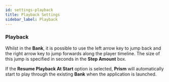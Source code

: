 ```yaml
---
id: settings-playback
title: Playback Settings
sidebar_label: Playback
---
```


### Playback

Whilst in the **Bank**, it is possible to use the left arrow key to jump back and the right arrow key to jump forwards along the player timeline. The size of this jump is specified in seconds in the **Step Amount** box.

If the **Resume Playback At Start** option is selected, **Prism** will automatically start to play through the existing **Bank** when the application is launched.